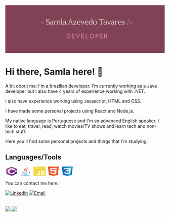
<div>
	<img src="https://github.com/samlatavares/samlatavares/blob/master/images/Capa.png">
</div>
<div>
	<h1>Hi there, Samla here! 👋</h1>
	<p>A bit about me: I'm a brazilian developer. I'm currently working as a Java developer but I also have 4 years of experience working with .NET.</p>
	<p>I also have experience working using Javascript, HTML and CSS.</p>
	<p>I have made some personal projects using React and Node.js.</p>
	<p>My native language is Portuguese and I'm an advanced English speaker. I like to eat, travel, read, watch movies/TV shows and learn tech and non-tech stuff.</p>
	<p>Here you'll find some personal projects and things that I'm studying.</p>
</div>

<div style="display: inline_block">
	<h2> Languages/Tools</h2>
	<img align="center" alt="Csharp" height="30" width="40" src="https://raw.githubusercontent.com/devicons/devicon/master/icons/csharp/csharp-original.svg">
	<img align="center" alt="Java" height="30" width="40" src="https://raw.githubusercontent.com/devicons/devicon/master/icons/java/java-original.svg">
	<img align="center" alt="Javascript" height="30" width="40" src="https://raw.githubusercontent.com/devicons/devicon/master/icons/javascript/javascript-plain.svg">
	<img align="center" alt="HTML" height="30" width="40" src="https://raw.githubusercontent.com/devicons/devicon/master/icons/html5/html5-original.svg">
	<img align="center" alt="CSS" height="30" width="40" src="https://raw.githubusercontent.com/devicons/devicon/master/icons/css3/css3-original.svg"> 
</div>

<div>
	<p>You can contact me here:</p>
	<p>
		<a href="https://www.linkedin.com/in/samla-tavares/" target="_blank"><img src="https://img.shields.io/badge/-danianepg-blue?style=flat-square&logo=Linkedin&logoColor=white" alt="Linkedin"></a>
		<a href="mailto:samla_azevedo@outlook.com" target="_blank"><img src="https://img.shields.io/badge/-E mail-c14438?style=flat-square&logo=Gmail&logoColor=white" alt="Email"></a>
	</p>
</div>

<br />

<div>
	<a href="https://github.com/anuraghazra/github-readme-stats">
		<img height="180em" align="center" src="https://github-readme-stats.vercel.app/api/top-langs/?username=samlatavares&layout=compact&theme=radical&langs_count=8"/>
		<img height="180em" align="center" src="https://github-readme-stats.vercel.app/api?username=samlatavares&theme=radical&show_icons=true&include_all_commits=true&count_private=true""/>
	</a>  
</div>


